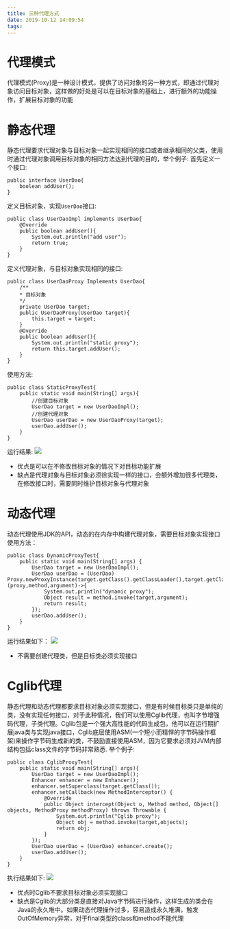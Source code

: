 ```yaml
---
title: 三种代理方式
date: 2019-10-12 14:09:54
tags:
---
```

# 代理模式
代理模式(Proxy)是一种设计模式，提供了访问对象的另一种方式，即通过代理对象访问目标对象，这样做的好处是可以在目标对象的基础上，进行额外的功能操作，扩展目标对象的功能
# 静态代理
静态代理要求代理对象与目标对象一起实现相同的接口或者继承相同的父类，使用时通过代理对象调用目标对象的相同方法达到代理的目的，举个例子:
首先定义一个接口:
```
public interface UserDao{
    boolean addUser();
}
```
定义目标对象，实现`UserDao`接口:
```
public class UserDaoImpl implements UserDao{
    @Override
    public boolean addUser(){
        System.out.println("add user");
        return true;
    }
}
```
定义代理对象，与目标对象实现相同的接口:
```
public class UserDaoProxy Implements UserDao{
    /**
    * 目标对象
    */
    private UserDao target;
    public UserDaoProxy(UserDao target){
        this.target = target;
    }
    @Override
    public boolean addUser(){
        System.out.println("static proxy");
        return this.target.addUser();
    }
}
```
使用方法:
```
public class StaticProxyTest{
    public static void main(String[] args){
        //创建目标对象
        UserDao target = new UserDaoImpl();
        //创建代理对象
        UserDao userDao = new UserDaoProxy(target);
        userDao.addUser();
    }
}
```
运行结果:
![](静态代理执行结果.PNG)
- 优点是可以在不修改目标对象的情况下对目标功能扩展
- 缺点是代理对象与目标对象必须徐实现一样的接口，会额外增加很多代理类，在修改接口时，需要同时维护目标对象与代理对象
# 动态代理
动态代理使用JDK的API，动态的在内存中构建代理对象，需要目标对象实现接口
使用方法：
```
public class DynamicProxyTest{
    public static void main(String[] args) {
        UserDao target = new UserDaoImpl();
        UserDao userDao = (UserDao) Proxy.newProxyInstance(target.getClass().getClassLoader(),target.getClass().getInterfaces(),(proxy,method,argument)->{
            System.out.println("dynamic proxy");
            Object result = method.invoke(target,argument);
            return result;
        });
        userDao.addUser();
    }
}
```
运行结果如下：
![](动态代理执行结果.PNG)
- 不需要创建代理类，但是目标类必须实现接口
# Cglib代理
静态代理和动态代理都要求目标对象必须实现接口，但是有时候目标类只是单纯的类，没有实现任何接口，对于此种情况，我们可以使用Cglib代理，也叫字节增强码代理，子类代理。Cglib包是一个强大高性能的代码生成包，他可以在运行期扩展java类与实现java接口，Cglib底层使用ASM(一个短小而精悍的字节码操作框架)来操作字节码生成新的类，不鼓励直接使用ASM，因为它要求必须对JVM内部结构包括class文件的字节码非常熟悉.
举个例子:
```
public class CglibProxyTest{
    public static void main(String[] args){
        UserDao target = new UserDaoImpl();
        Enhancer enhancer = new Enhancer();
        enhancer.setSuperclass(target.getClass());
        enhancer.setCallback(new MethodInterceptor() {
            @Override
            public Object intercept(Object o, Method method, Object[] objects, MethodProxy methodProxy) throws Throwable {
                System.out.println("Cglib proxy");
                Object obj = method.invoke(target,objects);
                return obj;
            }
        });
        UserDao userDao = (UserDao) enhancer.create();
        userDao.addUser();
    }
}
```
执行结果如下:
![](Cglib代理执行结果.PNG)
- 优点时Cglib不要求目标对象必须实现接口
- 缺点是Cglib的大部分类是直接对Java字节码进行操作，这样生成的类会在Java的永久堆中。如果动态代理操作过多，容易造成永久堆满，触发OutOfMemory异常，对于final类型的class和method不能代理


